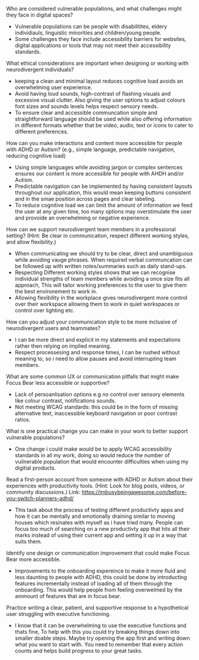 Who are considered vulnerable populations, and what challenges might they face in digital spaces?

- Vulnerable populations can be people with disabilitites, eldery individiauls, linguistic minorities and children/young people.
- Some challenges they face include accessibility barriers for websites, digital applications or tools that may not meet their accessibility standards.

What ethical considerations are important when designing or working with neurodivergent individuals?

- keeping a clean and minimal layout reduces cognitive load avoids an overwhelming user experience.
- Avoid having loud sounds, high-contrast of flashing visuals and excessive visual clutter. Also giving the user options to adjust colours font sizes and sounds levels helps respect sensory needs.
- To ensure clear and accessible communcation simple and straightforward language should be used while also offering information in different formats whether that be video, audio, text or icons to cater to different preferences.

How can you make interactions and content more accessible for people with ADHD or Autism? (e.g., simple language, predictable navigation, reducing cognitive load)

- Using simple languages while avoiding jargon or complex sentences ensures our content is more accessible for people with AHDH and/or Autism.
- Predictable navigation can be implemented by having consistent layouts throughout our application, this would mean keeping buttons consistent and in the smae position across pages and clear labeling.
- To reduce cognitive load we can limit the amount of information we feed the user at any given time, too many options may overstimulate the user and provoide an overwhelming or negative experience.

How can we support neurodivergent team members in a professional setting? (Hint: Be clear in communication, respect different working styles, and allow flexibility.)

- When communicating we should try to be clear, direct and unambiguous while avoiding vauge phrases. When required verbal communcation can be followed up with written notes/summaries such as daily stand-ups.
- Respecting Different working styles shows that we can recognise individual strengths of team members while avoiding a once size fits all approach, This will tailor working preferences to the user to give them the best environement to work in.
- Allowing flexibility in the workplace gives neurodivergent more control over their workspace allowing them to work in quiet workspaces or control over lighting etc.

How can you adjust your communication style to be more inclusive of neurodivergent users and teammates?

- I can be more direct and explicit in my statements and expectations rather then relying on implied meaning.
- Respect processesing and response times, I can be rushed without meaning to, so i need to allow pauses and avoid interrupting team members.

What are some common UX or communication pitfalls that might make Focus Bear less accessible or supportive?

- Lack of persoanlisation options e.g no control over sensory elements like colour contrast, notifications sounds.
- Not meeting WCAG standards: this could be in the form of missing alternative text, inaccessible keyboard navigation or poor contrast ratios.

What is one practical change you can make in your work to better support vulnerable populations?

- One change i could make would be to apply WCAG accessibility standards in all my work, doing so would reduce the number of vuilnerable population that would encounter difficulties when using my digitial products.

Read a first-person account from someone with ADHD or Autism about their experiences with productivity tools. (Hint: Look for blog posts, videos, or community discussions.) 
Link: https://imbusybeingawesome.com/before-you-switch-planners-adhd/
- This task about the process of testing different productivty apps and how it can be mentally and emotionally draining similar to moving houses which resinates with myself as i have tried many. People can focus too much of searching on a new productivty app that hits all their marks instead of using their current app and setting it up in a way that suits them.

Identify one design or communication improvement that could make Focus Bear more accessible. 
- Improvements to the onboarding expereince to make it more fluid and less daunting to people with ADHD, this could be done by introducting features incrementally instead of loading all of them through the onboarding. This would help people from feeling overwelmed by the ammount of features that are in focus bear.


Practice writing a clear, patient, and supportive response to a hypothetical user struggling with executive functioning. 
- I know that it can be overwhelming to use the executive functions and thats fine, To help with this you could try breaking things down into smaller doable steps. Maybe try opening the app first and writing down what you want to start with. You need to remember that every action counts and helps build progress to your great tasks. 
